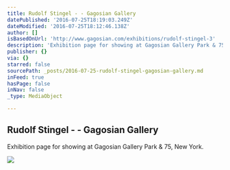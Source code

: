 ```yaml
---
title: Rudolf Stingel - - Gagosian Gallery
datePublished: '2016-07-25T18:19:03.249Z'
dateModified: '2016-07-25T18:12:46.138Z'
author: []
isBasedOnUrl: 'http://www.gagosian.com/exhibitions/rudolf-stingel-3'
description: 'Exhibition page for showing at Gagosian Gallery Park & 75, New York.'
publisher: {}
via: {}
starred: false
sourcePath: _posts/2016-07-25-rudolf-stingel-gagosian-gallery.md
inFeed: true
hasPage: false
inNav: false
_type: MediaObject

---
```

<article style=""><h1>Rudolf Stingel - - Gagosian Gallery</h1><p>Exhibition page for showing at Gagosian Gallery Park &amp; 75, New York.</p><img src="http://www.gagosian.com/__data/abf14d113b9c5bec7a8bcc67087427f8.jpg" /></article>